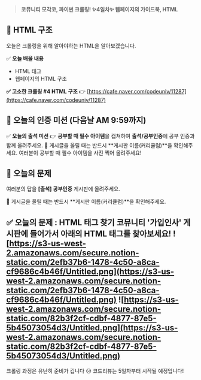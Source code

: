 > **코뮤니티 모각코, 파이썬 크롤링!
✨4일차✨ 웹페이지의 가이드북, HTML**

## 📌 HTML 구조
오늘은 크롤링을 위해 알아야하는 HTML을 알아보겠습니다. 

✅ **오늘 배울 내용**
- HTML 태그
- 웹페이지의 HTML 구조

**✅ 고소한 크롤링 #4 HTML 구조**
👉 [https://cafe.naver.com/codeuniv/11287](https://cafe.naver.com/codeuniv/11287)

## 🎯 오늘의 인증 미션 (다음날 AM 9:59까지)

✅ **오늘의 출석 미션**
👉 **공부할 때 필수 아이템**을 캡쳐하여 **출석/공부인증**에 공부 인증과 함께 올려주세요.
🚨 게시글을 올릴 때는 반드시 **게시판 이름(커리큘럼)**을 확인해주세요. 
여러분이 공부할 때 필수 아이템을 사진 찍어 올려주세요!

## 🎯 오늘의 문제

여러분의 답을 **[출석] 공부인증** 게시판에 올려주세요.

🚨 게시글을 올릴 때는 반드시 **게시판 이름(커리큘럼)**을 확인해주세요. 

✅ **오늘의 문제 : HTML 태그 찾기**
코뮤니티 '가입인사' 게시판에 들어가서 아래의 HTML 태그를 찾아보세요! 
![https://s3-us-west-2.amazonaws.com/secure.notion-static.com/2efb37b6-1478-4c50-a8ca-cf9686c4b46f/Untitled.png](https://s3-us-west-2.amazonaws.com/secure.notion-static.com/2efb37b6-1478-4c50-a8ca-cf9686c4b46f/Untitled.png)
![https://s3-us-west-2.amazonaws.com/secure.notion-static.com/82b3f2cf-cdbf-4877-87e5-5b45073054d3/Untitled.png](https://s3-us-west-2.amazonaws.com/secure.notion-static.com/82b3f2cf-cdbf-4877-87e5-5b45073054d3/Untitled.png)
---
크롤링 과정은 유난히 준비가 깁니다 😥 
코드리뷰는 5일차부터 시작될 예정입니다!
